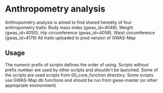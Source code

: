 # Anthropometry analysis 
Anthropometry analysis is aimed to find shared heredity of four anthropometry traits: Body mass index (gwas_id=4049), Weight (gwas_id=4050), 
 Hip circumference (gwas_id=4058), Waist circumference (gwas_id=4179)
All traits uploaded to prod version of GWAS-Map

## Usage
 
The numeric prefix of scripts defines the order of using. Scripts without prefix number are used by other scripts and shouldn't be launched. Some of the scripts are used scripts from 00_core_function directory. Some scripts use GWAS-Map db functions and should be run from gwas-master (or other appropriate environment) 
